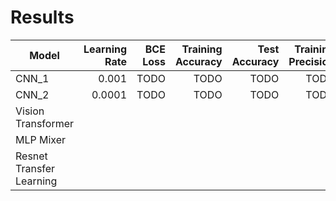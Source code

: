 # Results

|Model|Learning Rate|BCE Loss|Training Accuracy|Test Accuracy|Training Precision|Test Precision|
|---|---:|---:|---:|---:|---:|---:|
|CNN_1|0.001|TODO|TODO|TODO|TODO|TODO|
|CNN_2|0.0001|TODO|TODO|TODO|TODO|TODO|
|Vision Transformer|   |   |   |   |    |   |
|MLP Mixer|   |   |   |   |    |   |
|Resnet Transfer Learning|   |   |   |   |    |   |

